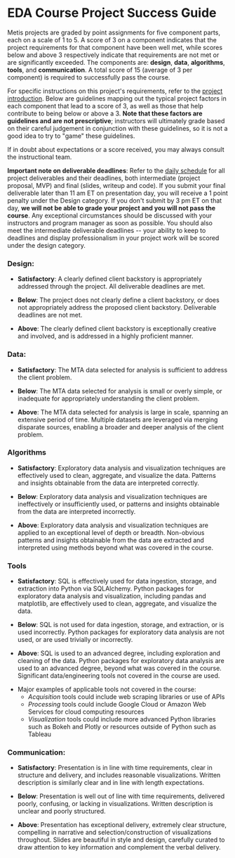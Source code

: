 # EDA Course Project Success Guide

Metis projects are graded by point assignments for five component parts, each on a scale of 1 to 5. A score of 3 on a 
component indicates that the project requirements for that component have been well met, while scores below and above 3 
respectively indicate that requirements are not met or are significantly exceeded. The components are: **design**, **data**, 
**algorithms**, **tools**, and **communication**. A total score of 15 (average of 3 per component) is required to successfully 
pass the course.

For specific instructions on this project's requirements, refer to the [project introduction](./project_intro.md). 
Below are guidelines mapping out the typical project factors in each component that lead to a score of 3, as well as 
those that help contribute to being below or above a 3. 
**Note that these factors are guidelines and are not prescriptive**; instructors will ultimately grade based on their 
careful judgement in conjunction with these guidelines, 
so it is not a good idea to try to "game" these guidelines. 

If in doubt about expectations or a score received, you may always consult the instructional team.

**Important note on deliverable deadlines**: Refer to the [daily schedule](../../README.md) for all project deliverables and their deadlines, both intermediate (project proposal, MVP) and final (slides, writeup and code). If you submit your final deliverable later than 11 am ET on presentation day, you will receive a 1 point penalty under the Design category. If you don't submit by 3 pm ET on that day, **we will not be able to grade your project and you will not pass the course**. Any exceptional circumstances should be discussed with your instructors and program manager as soon as possible. You should also meet the intermediate deliverable deadlines  -- your ability to keep to deadlines and display professionalism in your project work will be scored under the design category.

### Design:

*  **Satisfactory**: A clearly defined client backstory is appropriately addressed through the project. All deliverable deadlines are met.  

*  **Below**: The project does not clearly define a client backstory, or does not appropriately address the proposed client backstory. Deliverable deadlines are not met.
*  **Above**: The clearly defined client backstory is exceptionally creative and involved, and is addressed in a highly proficient manner.

### Data:

*  **Satisfactory**: The MTA data selected for analysis is sufficient to address the client problem.

*  **Below**: The MTA data selected for analysis is small or overly simple, or inadequate for appropriately understanding the client problem. 
*  **Above**: The MTA data selected for analysis is large in scale, spanning an extensive period of time.
Multiple datasets are leveraged via merging disparate sources, 
enabling a broader and deeper analysis of the client problem.  
 
### Algorithms

*  **Satisfactory**: Exploratory data analysis and visualization techniques are effectively used to clean, aggregate, and visualize the data. Patterns and insights obtainable from the data are interpreted correctly.

*  **Below**: Exploratory data analysis and visualization techniques are ineffectively or insufficiently used, or 
patterns and insights obtainable from the data are interpreted incorrectly.       
*  **Above**: Exploratory data analysis and visualization techniques are applied to an exceptional level of depth or breadth.
Non-obvious patterns and insights obtainable from the data are extracted and interpreted using methods beyond what was covered
in the course. 

### Tools

*  **Satisfactory**: SQL is effectively used for data ingestion, storage, and extraction into Python via SQLAlchemy.
Python packages for exploratory data analysis and visualization, including pandas and matplotlib, are effectively used 
to clean, aggregate, and visualize the data. 

*  **Below**: SQL is not used for data ingestion, storage, and extraction, or is used incorrectly. 
Python packages for exploratory data analysis are not used, or are used trivially or incorrectly.

*  **Above**: SQL is used to an advanced degree, including exploration and cleaning of the data. 
Python packages for exploratory data analysis are used to an advanced degree, beyond what was covered in the course. 
Significant data/engineering tools not covered in the course are used.

- Major examples of applicable tools not covered in the course:
  - *Acquisition* tools could include web scraping libraries or use of APIs
  - *Processing* tools could include Google Cloud or Amazon Web Services for cloud computing resources
  - *Visualization* tools could include more advanced Python libraries such as Bokeh and Plotly or resources outside of 
  Python such as Tableau


### Communication:
 
*  **Satisfactory**: Presentation is in line with time requirements, clear in structure and delivery, and includes 
reasonable visualizations. Written description is similarly clear and in line with length expectations.

*  **Below**: Presentation is well out of line with time requirements, delivered poorly, confusing, or lacking in visualizations. 
Written description is unclear and poorly structured.
*  **Above**: Presentation has exceptional delivery, extremely clear structure, compelling in narrative and 
selection/construction of visualizations throughout. Slides are beautiful in style and design, carefully curated to 
draw attention to key information and complement the verbal delivery.  


